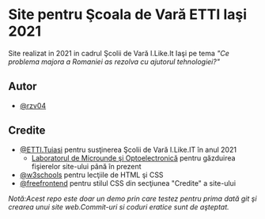 
# Site pentru Şcoala de Vară ETTI Iaşi 2021

Site realizat in 2021 in cadrul Şcolii de Vară I.Like.It Iaşi pe tema *"Ce problema majora a Romaniei as rezolva cu ajutorul tehnologiei?"*



## Autor

- [@rzv04]([https://github.com/YoloTheBEst](https://github.com/rzv04))


## Credite

* [@ETTI.Tuiasi](https://etti.tuiasi.ro/) pentru susţinerea Şcolii de Vară I.Like.IT în anul 2021 
    * [Laboratorul de Microunde şi Optoelectronică](http://rf-opto.etti.tuiasi.ro/internet.php) pentru găzduirea fişierelor site-ului până în prezent
* [@w3schools](https://www.w3schools.com/) pentru lecţiile de HTML şi CSS
* [@freefrontend](https://freefrontend.com/) pentru stilul CSS din secţiunea "Credite" a site-ului

*Notă:Acest repo este doar un demo prin care testez pentru prima dată git şi crearea unui site web.Commit-uri si coduri eratice sunt de aşteptat.*
